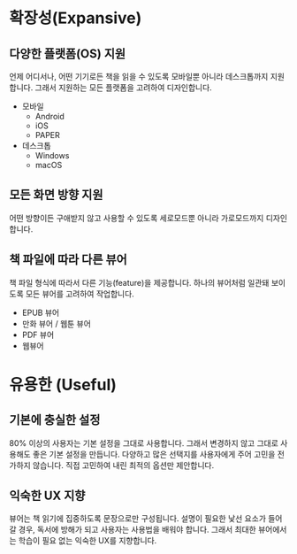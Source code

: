 # 확장성(Expansive)

## 다양한 플랫폼(OS) 지원

언제 어디서나, 어떤 기기로든 책을 읽을 수 있도록 모바일뿐 아니라 데스크톱까지 지원합니다. 그래서 지원하는 모든 플랫폼을 고려하여 디자인합니다.

- 모바일
  - Android
  - iOS
  - PAPER
- 데스크톱
  - Windows
  - macOS

## 모든 화면 방향 지원

어떤 방향이든 구애받지 않고 사용할 수 있도록 세로모드뿐 아니라 가로모드까지 디자인합니다.

## 책 파일에 따라 다른 뷰어

책 파일 형식에 따라서 다른 기능(feature)을 제공합니다. 하나의 뷰어처럼 일관돼 보이도록 모든 뷰어를 고려하여 작업합니다.

- EPUB 뷰어
- 만화 뷰어 / 웹툰 뷰어
- PDF 뷰어
- 웹뷰어

# 유용한 (Useful)

## 기본에 충실한 설정

80% 이상의 사용자는 기본 설정을 그대로 사용합니다. 그래서 변경하지 않고 그대로 사용해도 좋은 기본 설정을 만듭니다. 다양하고 많은 선택지를 사용자에게 주어 고민을 전가하지 않습니다. 직접 고민하여 내린 최적의 옵션만 제안합니다.

## 익숙한 UX 지향

뷰어는 책 읽기에 집중하도록 문장으로만 구성됩니다. 설명이 필요한 낯선 요소가 들어갈 경우, 독서에 방해가 되고 사용자는 사용법을 배워야 합니다. 그래서 최대한 뷰어에서는 학습이 필요 없는 익숙한 UX를 지향합니다.